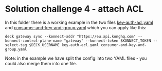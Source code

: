 # Solution challenge 4 - attach ACL

In this folder there is a working example in the two files [key-auth-acl.yaml](./key-auth-acl.yaml) and [consumer-and-key-and-group.yaml](././consumer-and-key-and-group.yaml) which you can apply like this:

```shell
deck gateway sync --konnect-addr "https://eu.api.konghq.com" --konnect-control-plane-name "gateway" --konnect-token $KONNECT_TOKEN --select-tag $DECK_USERNAME key-auth-acl.yaml consumer-and-key-and-group.yaml
```

Note: in the example we have split the config into two YAML files - you could also merge them into one file.